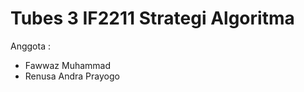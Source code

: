 Tubes 3 IF2211 Strategi Algoritma
=================================

Anggota :
- Fawwaz Muhammad
- Renusa Andra Prayogo